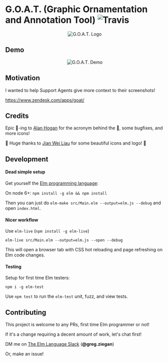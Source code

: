 # G.O.A.T. (Graphic Ornamentation and Annotation Tool) ![Travis](https://travis-ci.org/thebritican/goat.svg?branch=master)

<p align="center">
 <img src="https://github.com/thebritican/goat/blob/master/docs/images/logo.png" alt="G.O.A.T. Logo"/>
</p>

## Demo
<p align="center">
 <img src="https://cloud.githubusercontent.com/assets/3099999/25921130/28d9c5ea-3589-11e7-9292-aad812cc9a85.gif" alt="G.O.A.T. Demo"/>
</p>

## Motivation
I wanted to help Support Agents give more context to their screenshots!

https://www.zendesk.com/apps/goat/

## Credits

Epic 🐐-ing to [Alan Hogan](https://github.com/alanhogan) for the acronym behind the 🐐, some bugfixes, and more icons!

👏 Huge thanks to [Jian Wei Liau](https://twitter.com/madebyjw) for some beautiful icons and logo! 👏


## Development


#### Dead simple setup

Get yourself the [Elm programming language](http://elm-lang.org/):

On node 6+: `npm install -g elm && npm install`

Then you can just do `elm-make src/Main.elm --output=elm.js --debug` and open `index.html`.

#### Nicer workflow

Use `elm-live` (`npm install -g elm-live`)

```
elm-live src/Main.elm --output=elm.js --open --debug
```

This will open a browser tab with CSS hot reloading and page refreshing on Elm code changes.


#### Testing

Setup for first time Elm testers:

`npm i -g elm-test`

Use `npm test` to run the `elm-test` unit, fuzz, and view tests.

## Contributing

This project is welcome to any PRs, first time Elm programmer or not!

If it's a change requiring a decent amount of work, let's chat first!

DM me on [The Elm Language Slack](https://elmlang.herokuapp.com) (**@greg.ziegan**)

Or, make an issue!
